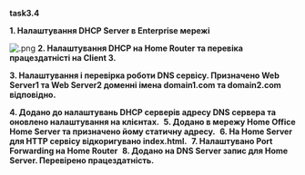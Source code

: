 **task3.4**

**1. Налаштування DHCP Server в Enterprise мережі**

![.png](https://)
**2. Налаштування DHCP на Home Router та перевіка працездатністі на Client 3.**
![]()

**3. Налаштування і перевірка роботи DNS сервісу. Призначено Web Server1 та
Web Server2 доменні імена domain1.com та domain2.com відповідно.**
![]()

**4. Додано до налаштувань DHCP серверів адресу DNS сервера та оновлено
налаштування на клієнтах.**
![]()
**5. Додано в мережу Home Office Home Server та призначено йому статичну
адресу.**
![]()
**6. На Home Server для HTTP сервісу відкоригувано index.html.**
![]()
**7.  Налаштувано Port Forwarding на Home Router**
![]()
**8.  Додано на DNS Server запис для Home Server. Перевірено працездатність.**
![]()
